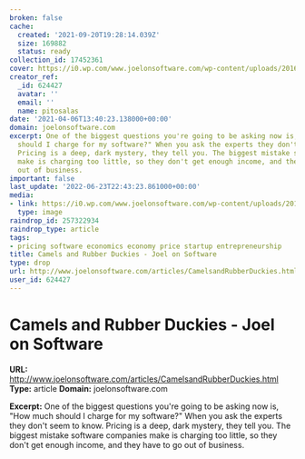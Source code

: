 ```yaml
---
broken: false
cache:
  created: '2021-09-20T19:28:14.039Z'
  size: 169882
  status: ready
collection_id: 17452361
cover: https://i0.wp.com/www.joelonsoftware.com/wp-content/uploads/2016/12/11969842.jpg?fit=240%2C240&ssl=1
creator_ref:
  _id: 624427
  avatar: ''
  email: ''
  name: pitosalas
date: '2021-04-06T13:40:23.138000+00:00'
domain: joelonsoftware.com
excerpt: One of the biggest questions you're going to be asking now is, "How much
  should I charge for my software?" When you ask the experts they don't seem to know.
  Pricing is a deep, dark mystery, they tell you. The biggest mistake software companies
  make is charging too little, so they don't get enough income, and they have to go
  out of business.
important: false
last_update: '2022-06-23T22:43:23.861000+00:00'
media:
- link: https://i0.wp.com/www.joelonsoftware.com/wp-content/uploads/2016/12/11969842.jpg?fit=240%2C240&ssl=1
  type: image
raindrop_id: 257322934
raindrop_type: article
tags:
- pricing software economics economy price startup entrepreneurship
title: Camels and Rubber Duckies - Joel on Software
type: drop
url: http://www.joelonsoftware.com/articles/CamelsandRubberDuckies.html
user_id: 624427
---
```


# Camels and Rubber Duckies - Joel on Software

**URL:** http://www.joelonsoftware.com/articles/CamelsandRubberDuckies.html
**Type:** article
**Domain:** joelonsoftware.com

**Excerpt:** One of the biggest questions you're going to be asking now is, "How much should I charge for my software?" When you ask the experts they don't seem to know. Pricing is a deep, dark mystery, they tell you. The biggest mistake software companies make is charging too little, so they don't get enough income, and they have to go out of business.

